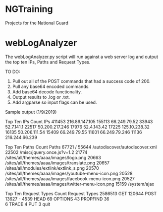 # NGTraining
Projects for the National Guard

# webLogAnalyzer

The webLogAnalyzer.py script will run against a web server log and output the top ten IPs, Paths and Request Types.  

TO DO:
1. Pull out all of the POST commands that had a success code of 200.
2. Pull any base64 encoded commands.
3. Add base64 decode functionality.
4. Output results to .log or .txt.
5. Add argparse so input flags can be used.


Sample output (1/9/2019)

Top Ten IPs
Count		    IPs
411453    	216.86.147.105
155113    	66.249.79.52
33943     	52.7.141.1
22517     	50.200.217.246
17976     	52.4.143.42
17225     	125.10.238.32
16135     	50.206.111.54
15409     	66.249.79.55
11601     	66.249.79.246
11136     	216.244.66.239



Top Ten Paths
Count		    Paths
67721     	/
55644     	/autodiscover/autodiscover.xml
22502     	/misc/jquery.once.js?v=1.2
21774     	/sites/all/themes/aaaa/images/logo.png
20663     	/sites/all/themes/aaaa/images/translate.png
20657     	/sites/all/modules/extlink/extlink_s.png
20570     	/sites/all/themes/aaaa/images/youtube-menu-icon.png
20528     	/sites/all/themes/aaaa/images/facebook-menu-icon.png
20527     	/sites/all/themes/aaaa/images/twitter-menu-icon.png
15159     	/system/ajax



Top Ten Request Types
Count		    Request Types
2586513   	GET
120644    	POST
13627     	-
4539      	HEAD
69        	OPTIONS
43        	PROPFIND
36        	
6         	TRACE
4         	PUT
3         	quit
